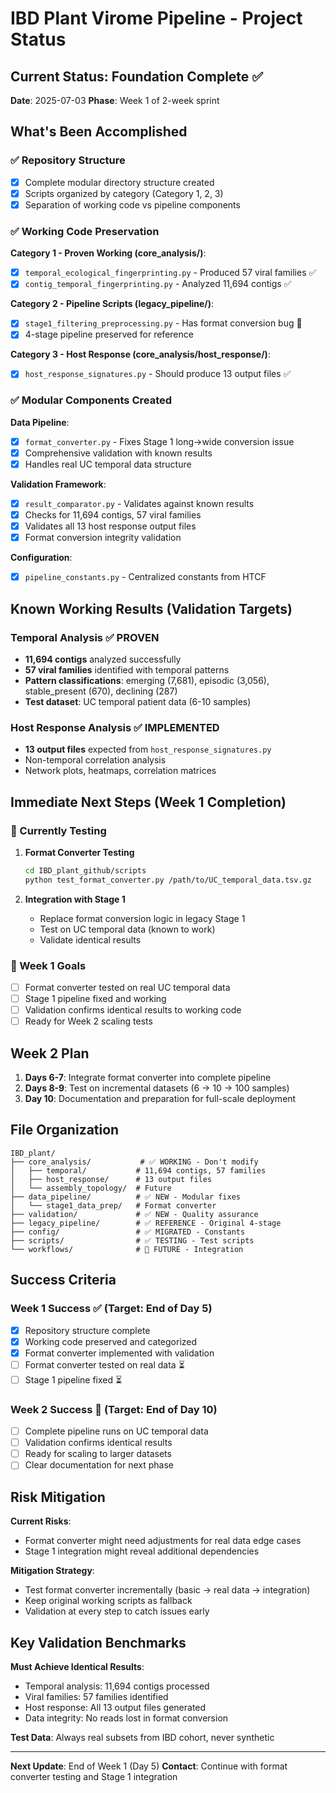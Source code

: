 # IBD Plant Virome Pipeline - Project Status

## Current Status: Foundation Complete ✅

**Date**: 2025-07-03
**Phase**: Week 1 of 2-week sprint

## What's Been Accomplished

### ✅ Repository Structure
- [x] Complete modular directory structure created
- [x] Scripts organized by category (Category 1, 2, 3)
- [x] Separation of working code vs pipeline components

### ✅ Working Code Preservation
**Category 1 - Proven Working (core_analysis/)**:
- [x] `temporal_ecological_fingerprinting.py` - Produced 57 viral families ✅
- [x] `contig_temporal_fingerprinting.py` - Analyzed 11,694 contigs ✅

**Category 2 - Pipeline Scripts (legacy_pipeline/)**:
- [x] `stage1_filtering_preprocessing.py` - Has format conversion bug 🐛
- [x] 4-stage pipeline preserved for reference

**Category 3 - Host Response (core_analysis/host_response/)**:
- [x] `host_response_signatures.py` - Should produce 13 output files ✅

### ✅ Modular Components Created
**Data Pipeline**:
- [x] `format_converter.py` - Fixes Stage 1 long→wide conversion issue
- [x] Comprehensive validation with known results
- [x] Handles real UC temporal data structure

**Validation Framework**:
- [x] `result_comparator.py` - Validates against known results
- [x] Checks for 11,694 contigs, 57 viral families
- [x] Validates all 13 host response output files
- [x] Format conversion integrity validation

**Configuration**:
- [x] `pipeline_constants.py` - Centralized constants from HTCF

## Known Working Results (Validation Targets)

### Temporal Analysis ✅ PROVEN
- **11,694 contigs** analyzed successfully
- **57 viral families** identified with temporal patterns
- **Pattern classifications**: emerging (7,681), episodic (3,056), stable_present (670), declining (287)
- **Test dataset**: UC temporal patient data (6-10 samples)

### Host Response Analysis ✅ IMPLEMENTED
- **13 output files** expected from `host_response_signatures.py`
- Non-temporal correlation analysis
- Network plots, heatmaps, correlation matrices

## Immediate Next Steps (Week 1 Completion)

### 🔄 Currently Testing
1. **Format Converter Testing**
   ```bash
   cd IBD_plant_github/scripts
   python test_format_converter.py /path/to/UC_temporal_data.tsv.gz
   ```

2. **Integration with Stage 1**
   - Replace format conversion logic in legacy Stage 1
   - Test on UC temporal data (known to work)
   - Validate identical results

### 🎯 Week 1 Goals
- [ ] Format converter tested on real UC temporal data
- [ ] Stage 1 pipeline fixed and working
- [ ] Validation confirms identical results to working code
- [ ] Ready for Week 2 scaling tests

## Week 2 Plan
1. **Days 6-7**: Integrate format converter into complete pipeline
2. **Days 8-9**: Test on incremental datasets (6 → 10 → 100 samples)  
3. **Day 10**: Documentation and preparation for full-scale deployment

## File Organization

```
IBD_plant/
├── core_analysis/           # ✅ WORKING - Don't modify
│   ├── temporal/           # 11,694 contigs, 57 families
│   ├── host_response/      # 13 output files
│   └── assembly_topology/  # Future
├── data_pipeline/          # ✅ NEW - Modular fixes
│   └── stage1_data_prep/   # Format converter
├── validation/             # ✅ NEW - Quality assurance
├── legacy_pipeline/        # ✅ REFERENCE - Original 4-stage
├── config/                 # ✅ MIGRATED - Constants
├── scripts/                # ✅ TESTING - Test scripts
└── workflows/              # 🔄 FUTURE - Integration
```

## Success Criteria

### Week 1 Success ✅ (Target: End of Day 5)
- [x] Repository structure complete
- [x] Working code preserved and categorized
- [x] Format converter implemented with validation
- [ ] Format converter tested on real data ⏳
- [ ] Stage 1 pipeline fixed ⏳

### Week 2 Success 🎯 (Target: End of Day 10)  
- [ ] Complete pipeline runs on UC temporal data
- [ ] Validation confirms identical results
- [ ] Ready for scaling to larger datasets
- [ ] Clear documentation for next phase

## Risk Mitigation

**Current Risks**: 
- Format converter might need adjustments for real data edge cases
- Stage 1 integration might reveal additional dependencies

**Mitigation Strategy**:
- Test format converter incrementally (basic → real data → integration)
- Keep original working scripts as fallback
- Validation at every step to catch issues early

## Key Validation Benchmarks

**Must Achieve Identical Results**:
- Temporal analysis: 11,694 contigs processed
- Viral families: 57 families identified  
- Host response: All 13 output files generated
- Data integrity: No reads lost in format conversion

**Test Data**: Always real subsets from IBD cohort, never synthetic

---

**Next Update**: End of Week 1 (Day 5)
**Contact**: Continue with format converter testing and Stage 1 integration